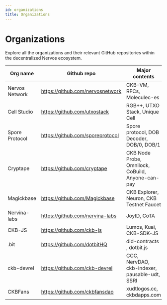 ```yaml
---
id: organizations
title: Organizations
---
```


# Organizations

Explore all the organizations and their relevant GitHub repositories within the decentralized Nervos ecosystem.

| Org name       | Github repo                      | Major contents                                    |
| -------------- | -------------------------------- | ------------------------------------------------- |
| Nervos Network | https://github.com/nervosnetwork | CKB-VM, RFCs, Moleculec-es                        |
| Cell Studio    | https://github.com/utxostack     | RGB++, UTXO Stack, Unique Cell                    |
| Spore Protocol | https://github.com/sporeprotocol | Spore protocol, DOB Decoder, DOB/0, DOB/1         |
| Cryptape       | https://github.com/cryptape      | CKB Node Probe, Omnilock, CoBuild, Anyone-can-pay |
| Magickbase     | https://github.com/Magickbase    | CKB Explorer, Neuron, CKB Testnet Faucet          |
| Nervina-labs   | https://github.com/nervina-labs  | JoyID, CoTA                                       |
| CKB-JS         | https://github.com/ckb-js        | Lumos, Kuai, CKB-SDK-JS                           |
| .bit           | https://github.com/dotbitHQ      | did-contracts , dotbit.js                         |
| ckb-devrel     | https://github.com/ckb-devrel    | CCC, NervDAO, ckb-indexer, pausable-udt, SSRI     |
| CKBFans        | https://github.com/ckbfansdao    | xudtlogos.cc, ckbdapps.com                        |
